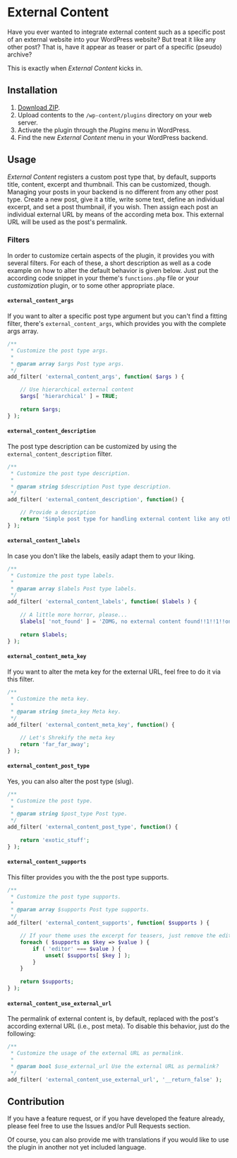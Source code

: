 # External Content

Have you ever wanted to integrate external content such as a specific post of an external website into your WordPress website? But treat it like any other post? That is, have it appear as teaser or part of a specific (pseudo) archive?

This is exactly when _External Content_ kicks in.

## Installation

1. [Download ZIP](https://github.com/tfrommen/external-content/archive/master.zip).
1. Upload contents to the `/wp-content/plugins` directory on your web server.
1. Activate the plugin through the _Plugins_ menu in WordPress.
1. Find the new _External Content_ menu in your WordPress backend.

## Usage

_External Content_ registers a custom post type that, by default, supports title, content, excerpt and thumbnail. This can be customized, though. Managing your posts in your backend is no different from any other post type. Create a new post, give it a title, write some text, define an individual excerpt, and set a post thumbnail, if you wish. Then assign each post an individual external URL by means of the according meta box. This external URL will be used as the post's permalink.

### Filters

In order to customize certain aspects of the plugin, it provides you with several filters. For each of these, a short description as well as a code example on how to alter the default behavior is given below. Just put the according code snippet in your theme's `functions.php` file or your _customization_ plugin, or to some other appropriate place.

#### `external_content_args`

If you want to alter a specific post type argument but you can't find a fitting filter, there's `external_content_args`, which provides you with the complete args array.

```php
/**
 * Customize the post type args.
 *
 * @param array $args Post type args.
 */
add_filter( 'external_content_args', function( $args ) {

	// Use hierarchical external content
	$args[ 'hierarchical' ] = TRUE;
	
	return $args;
} );
```

#### `external_content_description`

The post type description can be customized by using the `external_content_description` filter.

```php
/**
 * Customize the post type description.
 *
 * @param string $description Post type description.
 */
add_filter( 'external_content_description', function() {

	// Provide a description
	return 'Simple post type for handling external content like any other post.';
} );
```

#### `external_content_labels`

In case you don't like the labels, easily adapt them to your liking.

```php
/**
 * Customize the post type labels.
 *
 * @param array $labels Post type labels.
 */
add_filter( 'external_content_labels', function( $labels ) {
	
	// A little more horror, please...
	$labels[ 'not_found' ] = 'ZOMG, no external content found!!1!!1!!oneone!!!1!eleven!1!';
	
	return $labels;
} );
```

#### `external_content_meta_key`

If you want to alter the meta key for the external URL, feel free to do it via this filter.

```php
/**
 * Customize the meta key.
 *
 * @param string $meta_key Meta key.
 */
add_filter( 'external_content_meta_key', function() {

	// Let's Shrekify the meta key
	return 'far_far_away';
} );
```

#### `external_content_post_type`

Yes, you can also alter the post type (slug).

```php
/**
 * Customize the post type.
 *
 * @param string $post_type Post type.
 */
add_filter( 'external_content_post_type', function() {
	
	return 'exotic_stuff';
} );
```

#### `external_content_supports`

This filter provides you with the the post type supports.

```php
/**
 * Customize the post type supports.
 *
 * @param array $supports Post type supports.
 */
add_filter( 'external_content_supports', function( $supports ) {

	// If your theme uses the excerpt for teasers, just remove the editor to prevent confusion
	foreach ( $supports as $key => $value ) {
		if ( 'editor' === $value ) {
			unset( $supports[ $key ] );
		}
	}
	
	return $supports;
} );
```

#### `external_content_use_external_url`

The permalink of external content is, by default, replaced with the post's according external URL (i.e., post meta). To disable this behavior, just do the following:

```php
/**
 * Customize the usage of the external URL as permalink.
 *
 * @param bool $use_external_url Use the external URL as permalink?
 */
add_filter( 'external_content_use_external_url', '__return_false' );
```

## Contribution

If you have a feature request, or if you have developed the feature already, please feel free to use the Issues and/or Pull Requests section.

Of course, you can also provide me with translations if you would like to use the plugin in another not yet included language.
